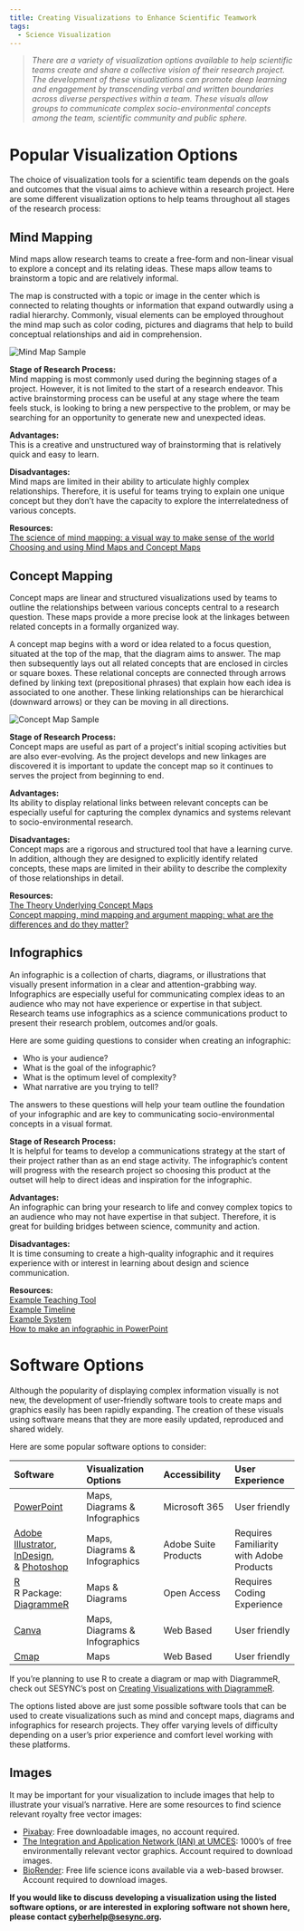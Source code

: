 ```yaml
---
title: Creating Visualizations to Enhance Scientific Teamwork
tags:
  - Science Visualization
---
```


> *There are a variety of visualization options available to help scientific teams create and share a collective vision of their research project.  The development of these visualizations can promote deep learning and engagement by transcending verbal and written boundaries across diverse perspectives within a team.  These visuals allow groups to communicate complex socio-environmental concepts among the team, scientific community and public sphere.*

# Popular Visualization Options 

The choice of visualization tools for a scientific team depends on the goals and outcomes that the visual aims to achieve within a research project.  Here are some different visualization options to help teams throughout all stages of the research process: 

## Mind Mapping 

Mind maps allow research teams to create a free-form and non-linear visual to explore a concept and its relating ideas.  These maps allow teams to brainstorm a topic and are relatively informal.  

The map is constructed with a topic or image in the center which is connected to relating thoughts or information that expand outwardly using a radial hierarchy.  Commonly, visual elements can be employed throughout the mind map such as color coding, pictures and diagrams that help to build conceptual relationships and aid in comprehension.  

![Mind Map Sample](/assets/images/Mind_Map.png)

**Stage of Research Process:**  
Mind mapping is most commonly used during the beginning stages of a project.  However, it is not limited to the start of a research endeavor.  This active brainstorming process can be useful at any stage where the team feels stuck, is looking to bring a new perspective to the problem, or may be searching for an opportunity to generate new and unexpected ideas. 

**Advantages:**<br />
This is a creative and unstructured way of brainstorming that is relatively quick and easy to learn.

**Disadvantages:**<br />
Mind maps are limited in their ability to articulate highly complex relationships.  Therefore, it is useful for teams trying to explain one unique concept but they don’t have the capacity to explore the interrelatedness of various concepts. 

**Resources:**<br />
[The science of mind mapping: a visual way to make sense of the world](https://nesslabs.com/mind-mapping)<br />
[Choosing and using Mind Maps and Concept Maps](https://www.olympic-limited.co.uk/wp-content/uploads/2013/05/Choosing-and-using-Mind-Maps-and-Concept-Maps.pdf)

## Concept Mapping 
Concept maps are linear and structured visualizations used by teams to outline the relationships between various concepts central to a research question. These maps provide a more precise look at the linkages between related concepts in a formally organized way. 

A concept map begins with a word or idea related to a focus question, situated at the top of the map, that the diagram aims to answer.  The map then subsequently lays out all related concepts that are enclosed in circles or square boxes.  These relational concepts are connected through arrows defined by linking text (prepositional phrases) that explain how each idea is associated to one another.  These linking relationships can be hierarchical (downward arrows) or they can be moving in all directions.  

![Concept Map Sample](/assets/images/Concept_Maps.png)

**Stage of Research Process:**  
Concept maps are useful as part of a project's initial scoping activities but are also ever-evolving.  As the project develops and new linkages are discovered it is important to update the concept map so it continues to serves the project from beginning to end. 

**Advantages:**<br />
Its ability to display relational links between relevant concepts can be especially useful for capturing the complex dynamics and systems relevant to socio-environmental research. 

**Disadvantages:**<br />
Concept maps are a rigorous and structured tool that have a learning curve. In addition, although they are designed to explicitly identify related concepts, these maps are limited in their ability to describe the complexity of those relationships in detail. 

**Resources:**<br />
[The Theory Underlying Concept Maps](https://cmap.ihmc.us/publications/researchpapers/TheoryUnderlyingConceptMaps.pdf)<br />
[Concept mapping, mind mapping and argument mapping: what are the differences and do they matter?](https://doi.org/10.1007/s10734-010-9387-6)

## Infographics

An infographic is a collection of charts, diagrams, or illustrations that visually present information in a clear and attention-grabbing way.  Infographics are especially useful for communicating complex ideas to an audience who may not have experience or expertise in that subject. Research teams use infographics as a science communications product to present their research problem, outcomes and/or goals.  

Here are some guiding questions to consider when creating an infographic: 

* Who is your audience? 
* What is the goal of the infographic? 
* What is the optimum level of complexity? 
* What narrative are you trying to tell? 

The answers to these questions will help your team outline the foundation of your infographic and are key to communicating socio-environmental concepts in a visual format.  

**Stage of Research Process:**  
It is helpful for teams to develop a communications strategy at the start of their project rather than as an end stage activity.  The infographic’s content will progress with the research project so choosing this product at the outset will help to direct ideas and inspiration for the infographic. 

**Advantages:**<br />
An infographic can bring your research to life and convey complex topics to an audience who may not have expertise in that subject.  Therefore, it is great for building bridges between science, community and action. 

**Disadvantages:**<br />
It is time consuming to create a high-quality infographic and it requires experience with or interest in learning about design and science communication.  

**Resources:**<br />
[Example Teaching Tool](https://www.sesync.org/infographic-teaching-socio-environmental-problem-solving)<br />
[Example Timeline](https://www.jpl.nasa.gov/infographics/voyager-mission-timeline)<br />
[Example System](https://www.nationalgeographic.org/media/the-mangrove-ecosystem/)<br />
[How to make an infographic in PowerPoint](https://graphicmama.com/blog/how-to-make-an-infographic-in-powerpoint/)

# Software Options 

Although the popularity of displaying complex information visually is not new, the development of user-friendly software tools to create maps and graphics easily has been rapidly expanding.  The creation of these visuals using software means that they are more easily updated, reproduced and shared widely.  

Here are some popular software options to consider: 

| Software   | Visualization Options | Accessibility | User Experience |
| :--------- | :-------------------- | :------------ | :-------------- |
| [PowerPoint](https://www.microsoft.com/en-us/microsoft-365/powerpoint) | Maps, Diagrams & Infographics | Microsoft 365 | User friendly |
| [Adobe Illustrator](https://www.adobe.com/products/illustrator.html), [InDesign](https://www.adobe.com/products/indesign.html),<br />& [Photoshop](https://www.adobe.com/products/photoshop.html) | Maps, Diagrams & Infographics | Adobe Suite Products | Requires Familiarity<br />with Adobe Products |
| [R](https://www.r-project.org/)<br />R Package:<br />[DiagrammeR](http://rich-iannone.github.io/DiagrammeR/index.html) |Maps & Diagrams  | Open Access | Requires Coding<br />Experience |
| [Canva](https://www.canva.com/) | Maps, Diagrams & Infographics | Web Based | User friendly |
| [Cmap](https://cmap.ihmc.us/) | Maps | Web Based | User friendly |

If you’re planning to use R to create a diagram or map with DiagrammeR, check out SESYNC’s post on [Creating Visualizations with DiagrammeR](https://cyberhelp.sesync.org/blog/visualization-with-diagrammeR.html). 

The options listed above are just some possible software tools that can be used to create visualizations such as mind and concept maps, diagrams and infographics for research projects.  They offer varying levels of difficulty depending on a user’s prior experience and comfort level working with these platforms. 

## Images

It may be important for your visualization to include images that help to illustrate your visual’s narrative.  Here are some resources to find science relevant royalty free vector images: 

* [Pixabay](https://pixabay.com/): Free downloadable images, no account required. 
* [The Integration and Application Network (IAN) at UMCES](https://ian.umces.edu/): 1000’s of free environmentally relevant vector graphics.  Account required to download images. 
* [BioRender](https://biorender.com/): Free life science icons available via a web-based browser. Account required to download images. 

**If you would like to discuss developing a visualization using the listed software options, or are interested in exploring software not shown here, please contact [cyberhelp@sesync.org](mailto:cyberhelp@sesync.org).**